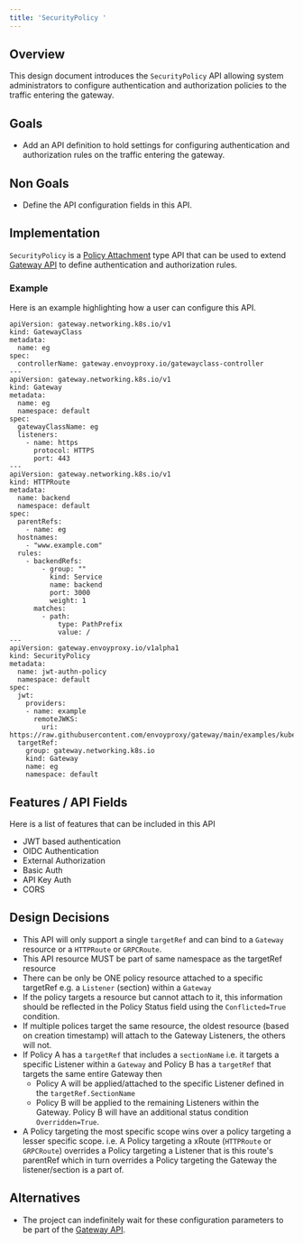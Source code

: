 ```yaml
---
title: 'SecurityPolicy '
---
```


## Overview

This design document introduces the `SecurityPolicy` API allowing system administrators to configure authentication and authorization policies to the traffic entering the gateway.

## Goals
* Add an API definition to hold settings for configuring authentication and authorization rules on the traffic entering the gateway.

## Non Goals
* Define the API configuration fields in this API.

## Implementation

`SecurityPolicy` is a [Policy Attachment](https://gateway-api.sigs.k8s.io/references/policy-attachment) type API that can be used to extend [Gateway API](https://gateway-api.sigs.k8s.io/) to define authentication and authorization rules.

### Example

Here is an example highlighting how a user can configure this API.

```
apiVersion: gateway.networking.k8s.io/v1
kind: GatewayClass
metadata:
  name: eg
spec:
  controllerName: gateway.envoyproxy.io/gatewayclass-controller
---
apiVersion: gateway.networking.k8s.io/v1
kind: Gateway
metadata:
  name: eg
  namespace: default
spec:
  gatewayClassName: eg
  listeners:
    - name: https
      protocol: HTTPS
      port: 443
---
apiVersion: gateway.networking.k8s.io/v1
kind: HTTPRoute
metadata:
  name: backend
  namespace: default
spec:
  parentRefs:
    - name: eg
  hostnames:
    - "www.example.com"
  rules:
    - backendRefs:
        - group: ""
          kind: Service
          name: backend
          port: 3000
          weight: 1
      matches:
        - path:
            type: PathPrefix
            value: /
---
apiVersion: gateway.envoyproxy.io/v1alpha1
kind: SecurityPolicy
metadata:
  name: jwt-authn-policy
  namespace: default
spec:
  jwt:
    providers:
    - name: example
      remoteJWKS:
        uri: https://raw.githubusercontent.com/envoyproxy/gateway/main/examples/kubernetes/jwt/jwks.json
  targetRef:
    group: gateway.networking.k8s.io
    kind: Gateway
    name: eg
    namespace: default
```

## Features / API Fields

Here is a list of features that can be included in this API
* JWT based authentication
* OIDC Authentication
* External Authorization
* Basic Auth
* API Key Auth
* CORS

## Design Decisions
* This API will only support a single `targetRef` and can bind to a `Gateway` resource or a `HTTPRoute` or `GRPCRoute`.
* This API resource MUST be part of same namespace as the targetRef resource
* There can be only be ONE policy resource attached to a specific targetRef e.g. a `Listener` (section) within a `Gateway`
* If the policy targets a resource but cannot attach to it, this information should be reflected in the Policy Status field using the `Conflicted=True` condition.
* If multiple polices target the same resource, the oldest resource (based on creation timestamp) will attach to the Gateway Listeners, the others will not.
* If Policy A has a `targetRef` that includes a `sectionName` i.e. it targets a specific Listener within a `Gateway` and Policy B has a `targetRef` that targets the same entire Gateway then
  * Policy A will be applied/attached to the specific Listener defined in the `targetRef.SectionName`
  * Policy B will be applied to the remaining Listeners within the Gateway. Policy B will have an additional status condition `Overridden=True`.
* A Policy targeting the most specific scope wins over a policy targeting a lesser specific scope. i.e. A Policy targeting a xRoute (`HTTPRoute` or `GRPCRoute`) overrides a Policy targeting a Listener that is this route's parentRef which in turn overrides a Policy targeting the Gateway the listener/section is a part of.

## Alternatives
* The project can indefinitely wait for these configuration parameters to be part of the [Gateway API](https://gateway-api.sigs.k8s.io/).
